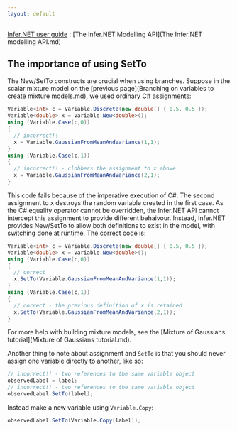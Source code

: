 ```yaml
---
layout: default 
--- 
```

[Infer.NET user guide](index.md) : [The Infer.NET Modelling API](The Infer.NET modelling API.md)

## The importance of using SetTo

The New/SetTo constructs are crucial when using branches. Suppose in the scalar mixture model on the [previous page](Branching on variables to create mixture models.md), we used ordinary C# assignments:

```csharp
Variable<int> c = Variable.Discrete(new double[] { 0.5, 0.5 });  
Variable<double> x = Variable.New<double>();  
using (Variable.Case(c,0))  
{  
  // incorrect!!
  x = Variable.GaussianFromMeanAndVariance(1,1);  
}  
using (Variable.Case(c,1))  
{  
  // incorrect!! - clobbers the assignment to x above
  x = Variable.GaussianFromMeanAndVariance(2,1);  
}
```

This code fails because of the imperative execution of C#. The second assignment to x destroys the random variable created in the first case. As the C# equality operator cannot be overridden, the Infer.NET API cannot intercept this assignment to provide different behaivour. Instead, Infer.NET provides New/SetTo to allow both definitions to exist in the model, with switching done at runtime. The correct code is:

```csharp
Variable<int> c = Variable.Discrete(new double[] { 0.5, 0.5 });  
Variable<double> x = Variable.New<double>();  
using (Variable.Case(c,0))  
{  
  // correct  
  x.SetTo(Variable.GaussianFromMeanAndVariance(1,1));  
}  
using (Variable.Case(c,1))  
{  
  // correct - the previous definition of x is retained  
  x.SetTo(Variable.GaussianFromMeanAndVariance(2,1));  
}
```

For more help with building mixture models, see the [Mixture of Gaussians tutorial](Mixture of Gaussians tutorial.md).

Another thing to note about assignment and `SetTo` is that you should never assign one variable directly to another, like so:

```csharp
// incorrect!! - two references to the same variable object  
observedLabel = label;  
// incorrect!! - two references to the same variable object  
observedLabel.SetTo(label);
```

Instead make a new variable using `Variable.Copy`:

```csharp
observedLabel.SetTo(Variable.Copy(label));
```
